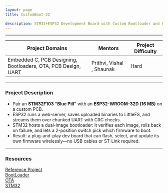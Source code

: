 ```yaml
---
layout: page
title: CustomBoot-32 

description: STM32+ESP32 Development Board with Custom Bootloader and OTA Support
---
```


---

| Project Domains                                       |Mentors | Project Difficulty |
|-------------------------------------------------------|-------|------------|
| Embedded C, PCB Designing, Bootloaders, OTA, PCB Design, UART  | Prithvi, Vishal , Shaunak |Hard               |

---

### Project Description

* Pair an **STM32F103 “Blue Pill”** with an **ESP32-WROOM-32D (16 MB)** on a custom PCB.  
* ESP32 runs a web-server, saves uploaded binaries to LittleFS, and streams them over chunked UART with CRC checks.  
* STM32 hosts a dual-image bootloader: it verifies each image, rolls back on failure, and lets a 2-position switch pick which firmware to boot.  
* Result: a plug-and-play dev board that can flash, select, and update its own firmware wirelessly—no USB cables or ST-Link required.

---

### Resources

[Reference Project](https://github.com/SurajSonawane2415/USB-OTA-Bootloader-Integrated-Custom-STM-Board)<br>
[BootLoader](https://embeddedinventor.com/embedded-bootloader-and-booting-process-explained/)<br>
[OTA](https://docs.espressif.com/projects/esp-idf/en/stable/esp32/api-reference/system/esp_https_ota.html)<br>
[STM32](https://youtu.be/EaZuKRSvwdo?si=apB8K7ngO-cd8fAq)<br>
